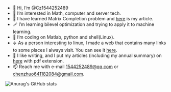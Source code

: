 - 👋 Hi, I’m @Cz1544252489
- 👀 I’m interested in Math, computer and server tech.
- 🌱 I have learned Matrix Completion problem and [here](https://file.cz123.top/2Matrix_Completion/Low-Rank%20Matrix%20Completion%20via%20QR-Based%20Retraction%20on%20manifold.pdf) is my article.
- 🩹 I’m learning bilevel optimization and trying to apply it to machine learning.
- 💞️ I’m coding on Matlab, python and shell(Linux).
- ✈️ As a person interesting to linux, I made a web that contains many links to some places I always visit. You can see it [here](https://hp.cz123.top).
- 🍎 I like writing, and I put my articles (including my annual summary) on [here](https://file.cz123.top/8Writing/) with pdf extension.
- 📫 Reach me with e-mail 1544252489@qq.com or chenzhuo641182084@gmail.com.


![Anurag's GitHub stats](https://github-readme-stats.vercel.app/api?username=Cz1544252489&show_icons=true&theme=onedark)
<!---
Cz1544252489/Cz1544252489 is a ✨ special ✨ repository because its `README.md` (this file) appears on your GitHub profile.
You can click the Preview link to take a look at your changes.
--->
